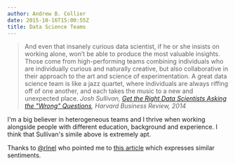 ```yaml
---
author: Andrew B. Collier
date: 2015-10-16T15:00:55Z
title: Data Science Teams
---
```


<blockquote>
And even that insanely curious data scientist, if he or she insists on working alone, won’t be able to produce the most valuable insights. Those come from high-performing teams combining individuals who are individually curious and naturally creative, but also collaborative in their approach to the art and science of experimentation. A great data science team is like a jazz quartet, where individuals are always riffing off of one another, and each takes the music to a new and unexpected place.
  <cite>Josh Sullivan, <a href="https://hbr.org/2014/03/get-the-right-data-scientists-asking-the-wrong-questions">Get the Right Data Scientists Asking the "Wrong" Questions</a>, Harvard Business Review, 2014</cite>
</blockquote>

I'm a big believer in heterogeneous teams and I thrive when working alongside people with different education, background and experience. I think that Sullivan's simile above is extremely apt.

Thanks to [@rlnel](https://twitter.com/rlnel) who pointed me to [this article](http://businessoverbroadway.com/investigating-data-scientists-their-skills-and-team-makeup) which expresses similar sentiments.
